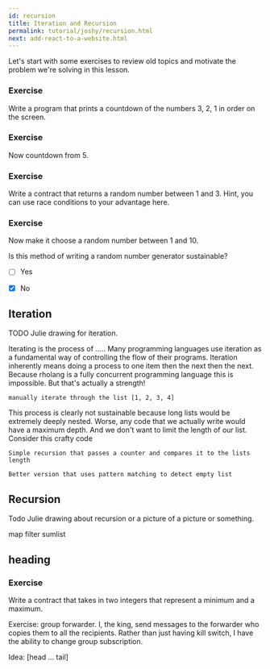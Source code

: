 ```yaml
---
id: recursion
title: Iteration and Recursion
permalink: tutorial/joshy/recursion.html
next: add-react-to-a-website.html
---
```

Let's start with some exercises to review old topics and motivate the problem we're solving in this lesson.

### Exercise
Write a program that prints a countdown of the numbers 3, 2, 1 in order on the screen.

### Exercise
Now countdown from 5.

### Exercise
Write a contract that returns a random number between 1 and 3.
Hint, you can use race conditions to your advantage here.

### Exercise
Now make it choose a random number between 1 and 10.

Is this method of writing a random number generator sustainable?
- [ ] Yes
- [x] No



## Iteration
TODO Julie drawing for iteration.


Iterating is the process of ..... Many programming languages use iteration as a fundamental way of controlling the flow of their programs. Iteration inherently means doing a process to one item then the next then the next. Because rholang is a fully concurrent programming language this is impossible. But that's actually a strength!

```
manually iterate through the list [1, 2, 3, 4]
```

This process is clearly not sustainable because long lists would be extremely deeply nested. Worse, any code that we actually write would have a maximum depth. And we don't want to limit the length of our list. Consider this crafty code

```
Simple recursion that passes a counter and compares it to the lists length
```

```
Better version that uses pattern matching to detect empty list
```

## Recursion
Todo Julie drawing about recursion or a picture of a picture or something.

map
filter
sumlist

## heading

### Exercise
Write a contract that takes in two integers that represent a minimum and a maximum.

Exercise: group forwarder. I, the king, send messages to the forwarder who copies them to all the recipients. Rather than just having kill switch, I have the ability to change group subscription.



Idea: [head ... tail]
